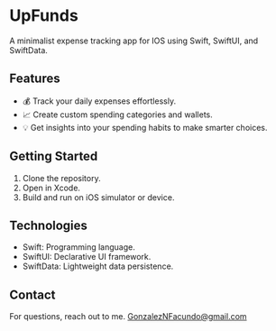 # UpFunds 
A minimalist expense tracking app for IOS using Swift, SwiftUI, and SwiftData.

## Features

- 💰 Track your daily expenses effortlessly.
- 📈 Create custom spending categories and wallets.
- 💡 Get insights into your spending habits to make smarter choices.
  
## Getting Started

1. Clone the repository.
2. Open in Xcode.
3. Build and run on iOS simulator or device.

## Technologies

- Swift: Programming language.
- SwiftUI: Declarative UI framework.
- SwiftData: Lightweight data persistence.

## Contact

For questions, reach out to me.
GonzalezNFacundo@gmail.com
